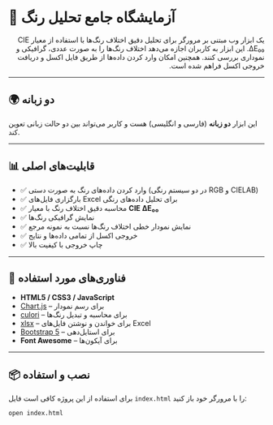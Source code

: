 # 🎨 آزمایشگاه جامع تحلیل رنگ

<p dir="rtl">
  یک ابزار وب مبتنی بر مرورگر برای تحلیل دقیق اختلاف رنگ‌ها با استفاده از معیار CIE ΔE₀₀. این ابزار به کاربران اجازه می‌دهد اختلاف رنگ‌ها را به صورت عددی، گرافیکی و نموداری بررسی کنند. همچنین امکان وارد کردن داده‌ها از طریق فایل اکسل و دریافت خروجی اکسل فراهم شده است.
</p>

---

## 🌍 دو زبانه

این ابزار **دو زبانه** (فارسی و انگلیسی) هست و کاربر می‌تواند بین دو حالت زبانی تعوین کند.

---

## 📊 قابلیت‌های اصلی

- ✅ وارد کردن داده‌های رنگ به صورت دستی (در دو سیستم رنگی RGB و CIELAB)
- ✅ بارگزاری فایل‌های Excel برای تحلیل داده‌های رنگی
- ✅ محاسبه دقیق اختلاف رنگ با معیار **CIE ΔE₀₀**
- ✅ نمایش گرافیکی رنگ‌ها
- ✅ نمایش نمودار خطی اختلاف رنگ‌ها نسبت به نمونه مرجع
- ✅ خروجی اکسل از تمامی داده‌ها و نتایج
- ✅ چاپ خروجی با کیفیت بالا

---

## 🧰 فناوری‌های مورد استفاده

- **HTML5 / CSS3 / JavaScript**
- [Chart.js](https://www.chartjs.org/ ) – برای رسم نمودار
- [culori](https://culorijs.com/ ) – برای محاسبه و تبدیل رنگ‌ها
- [xlsx](https://sheetjs.com/ ) – برای خواندن و نوشتن فایل‌های Excel
- [Bootstrap 5](https://getbootstrap.com/ ) – برای استایل‌دهی
- **Font Awesome** – برای آیکون‌ها

---

## 📦 نصب و استفاده

برای استفاده از این پروژه کافی است فایل `index.html` را با مرورگر خود باز کنید:

```bash
open index.html